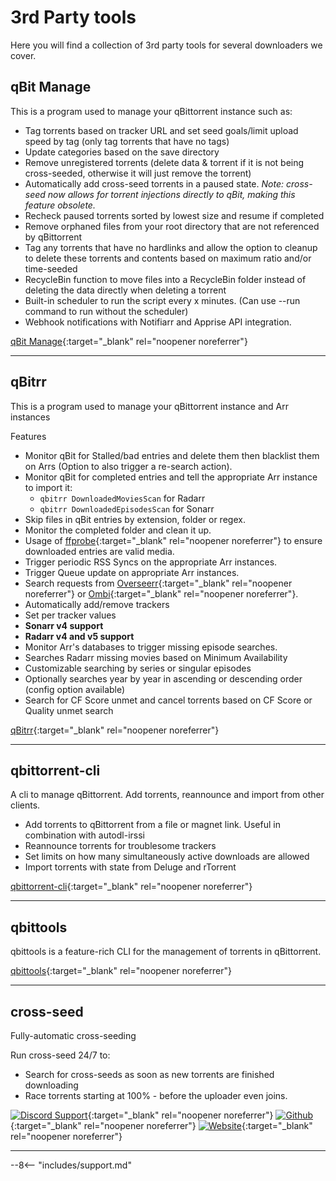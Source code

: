 # 3rd Party tools

Here you will find a collection of 3rd party tools for several downloaders we cover.

## qBit Manage

This is a program used to manage your qBittorrent instance such as:

- Tag torrents based on tracker URL and set seed goals/limit upload speed by tag (only tag torrents that have no tags)
- Update categories based on the save directory
- Remove unregistered torrents (delete data & torrent if it is not being cross-seeded, otherwise it will just remove the torrent)
- Automatically add cross-seed torrents in a paused state. _Note: cross-seed now allows for torrent injections directly to qBit, making this feature obsolete._
- Recheck paused torrents sorted by lowest size and resume if completed
- Remove orphaned files from your root directory that are not referenced by qBittorrent
- Tag any torrents that have no hardlinks and allow the option to cleanup to delete these torrents and contents based on maximum ratio and/or time-seeded
- RecycleBin function to move files into a RecycleBin folder instead of deleting the data directly when deleting a torrent
- Built-in scheduler to run the script every x minutes. (Can use --run command to run without the scheduler)
- Webhook notifications with Notifiarr and Apprise API integration.

[qBit Manage](https://github.com/StuffAnThings/qbit_manage){:target="\_blank" rel="noopener noreferrer"}

---

## qBitrr

This is a program used to manage your qBittorrent instance and Arr instances

Features

- Monitor qBit for Stalled/bad entries and delete them then blacklist them on Arrs (Option to also trigger a re-search action).
- Monitor qBit for completed entries and tell the appropriate Arr instance to import it:
    - `qbitrr DownloadedMoviesScan` for Radarr
    - `qbitrr DownloadedEpisodesScan` for Sonarr
- Skip files in qBit entries by extension, folder or regex.
- Monitor the completed folder and clean it up.
- Usage of [ffprobe](https://github.com/FFmpeg/FFmpeg){:target="\_blank" rel="noopener noreferrer"} to ensure downloaded entries are valid media.
- Trigger periodic RSS Syncs on the appropriate Arr instances.
- Trigger Queue update on appropriate Arr instances.
- Search requests from [Overseerr](https://github.com/sct/overseerr){:target="\_blank" rel="noopener noreferrer"} or [Ombi](https://github.com/Ombi-app/Ombi){:target="\_blank" rel="noopener noreferrer"}.
- Automatically add/remove trackers
- Set per tracker values
- **Sonarr v4 support**
- **Radarr v4 and v5 support**
- Monitor Arr's databases to trigger missing episode searches.
- Searches Radarr missing movies based on Minimum Availability
- Customizable searching by series or singular episodes
- Optionally searches year by year in ascending or descending order (config option available)
- Search for CF Score unmet and cancel torrents based on CF Score or Quality unmet search

[qBitrr](https://github.com/Feramance/qBitrr){:target="\_blank" rel="noopener noreferrer"}

---

## qbittorrent-cli

A cli to manage qBittorrent. Add torrents, reannounce and import from other clients.

- Add torrents to qBittorrent from a file or magnet link. Useful in combination with autodl-irssi
- Reannounce torrents for troublesome trackers
- Set limits on how many simultaneously active downloads are allowed
- Import torrents with state from Deluge and rTorrent

[qbittorrent-cli](https://github.com/ludviglundgren/qbittorrent-cli){:target="\_blank" rel="noopener noreferrer"}

---

## qbittools

qbittools is a feature-rich CLI for the management of torrents in qBittorrent.

[qbittools](https://gitlab.com/AlexKM/qbittools){:target="\_blank" rel="noopener noreferrer"}

---

## cross-seed

Fully-automatic cross-seeding

Run cross-seed 24/7 to:

- Search for cross-seeds as soon as new torrents are finished downloading
- Race torrents starting at 100% - before the uploader even joins.

[![Discord Support](https://img.shields.io/discord/880949701845872672?style=flat-square&color=4051B5&logo=discord)](https://discord.gg/jpbUFzS5Wb){:target="\_blank" rel="noopener noreferrer"}
[![Github](https://img.shields.io/github/v/release/mmgoodnow/cross-seed?color=4051B5&display_name=tag&label=Version&logo=github)](https://github.com/mmgoodnow/cross-seed){:target="\_blank" rel="noopener noreferrer"}
[![Website](https://img.shields.io/website?label=Website&url=https%3A%2F%2Fwww.cross-seed.org%2F)](https://www.cross-seed.org/){:target="\_blank" rel="noopener noreferrer"}

---

--8<-- "includes/support.md"
